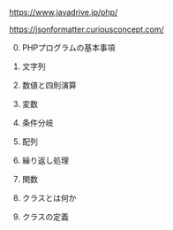 ##

https://www.javadrive.jp/php/

https://jsonformatter.curiousconcept.com/

0. PHPプログラムの基本事項

1. 文字列

2. 数値と四則演算

3. 変数

4. 条件分岐

5. 配列

6. 繰り返し処理

7. 関数

8. クラスとは何か

9. クラスの定義
